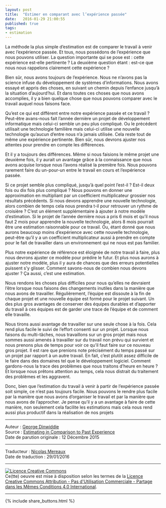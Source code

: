 ```yaml
---
layout: post
title:  "Estimer en comparant avec l’expérience passée"
date:   2016-01-29 21:00:55
published: true
tags: 
- estimation
---
```


La méthode la plus simple d’estimation est de comparer le travail à venir avec l’expérience passée. Et tous, nous possédons de l’expérience que nous pouvons utiliser. La question importante qui se pose est : cette expérience est-elle pertinente ? La deuxième question étant : est-ce que nous nous rappelons clairement cette expérience ?

Bien sûr, nous avons toujours de l’expérience. Nous ne n’avons pas la science infuse du développement de systèmes d’informations. Nous avons essayé et appris des choses, en suivant un chemin depuis l’enfance jusqu’à la situation d’aujourd’hui. Et dans toutes ces choses que nous avons accomplies, il y a bien quelque chose que nous pouvons comparer avec le travail auquel nous faisons face.

Qu’est ce qui est différent entre notre expérience passée et ce travail ? Peut-être avans-nous fait l’année dernière un projet de développement informatique mais celui-ci semble un peu plus compliqué. Ou le précédent utilisait une technologie familière mais celui-ci utilise une nouvelle technologie qu’aucun d’entre nous n’a jamais utilisée. Cela reste tout de même une expérience pertinente. Bien sûr, nous devrons ajuster nos attentes pour prendre en compte les différences.

Et il y a toujours des différences. Même si nous faisions le même projet une deuxième fois, il y aurait un avantage grâce à la connaissance que nous avons acquise lorsque nous l’avons réalisé la première fois. Nous pouvons rarement faire du un-pour-un entre le travail en cours et l’expérience passée.

Si ce projet semble plus compliqué, jusqu’à quel point l’est-il ? Est-il deux fois ou dix fois plus compliqué ? Nous pouvons en donner une approximation  en multipliant par un coefficient multiplicateur grossier nos résultats précédents. Si nous devons apprendre une nouvelle technologie, alors combien de temps cela nous prendra t-il pour retrouver un rythme de croisière ? C’est un élément supplémentaire à ajouter à notre modèle d’estimation. Si le projet de l’année dernière nous a pris 6 mois et qu’il nous faut 2 mois pour apprendre la nouvelle technologie, alors 8 mois pourrait être une estimation raisonnable pour ce travail. Ou, étant donné que nous aurons beaucoup moins d’expérience avec cette nouvelle technologie, peut-être qu’il y a un coefficient multiplicateur aussi à prendre en compte pour le fait de travailler dans un environnement qui ne nous est pas familier.

Plus notre expérience de référence est éloignée de notre travail à faire, plus nous devrons ajuster ce modèle pour prédire le futur. Et plus nous aurons à ajuster notre modèle, plus il y aura de chances que des erreurs potentielles puissent s’y glisser. Comment savons-nous de combien nous devons ajuster ? Ça aussi, c’est une estimation.

Nous rendons les choses plus difficiles pour nous qu’elles ne devraient l’être lorsque nous faisons des changements inutiles dans la manière que nous avons de travailler. Régulièrement, l’équipe est dissoute à la fin de chaque projet et une nouvelle équipe est formé pour le projet suivant. Un des plus gros avantages de conserver des équipes durables et d’apporter du travail à ces équipes est de garder une trace de l’équipe et de comment elle travaille.

Nous tirons aussi avantage de travailler sur une seule chose à la fois. Cela rend plus facile le suivi de l’effort consenti sur un projet. Lorsque nous faisons du multi-tâches, nous travaillons sur un gros projet mais nous sommes aussi amenés à travailler sur du travail non prévu qui survient et nous prenons plus de temps pour voir ce qu’il faut faire sur ce nouveau gros projet. Il est rare que prenions note précisément du temps passé sur un projet par rapport à un autre travail. En fait, c’est plutôt assez difficile de le faire dans des domaines tel que le développement logiciel. Comment gardons-nous la trace des problèmes que nous traitons d’heure en heure ? Et lorsque nous prêtons attention au temps, cela nous distrait du traitement des problèmes et les aggravent.

Donc, bien que l’estimation du travail à venir à partir de l’expérience passée soit simple, ce n’est pas toujours facile. Nous pouvons le rendre plus facile par la manière que nous avons d’organiser le travail et par la manière que nous avons de l’approcher. Je pense qu’il y a un avantage à faire de cette manière, non seulement cela facilite les estimations mais cela nous rend aussi plus productif dans la réalisation de nos projets

---  
Auteur : [George Dinwiddie](http://blog.gdinwiddie.com/about/)  
Source : [Estimating in Comparison to Past Experience](http://blog.gdinwiddie.com/2015/12/12/estimating-in-comparison-to-past-experience/)  
Date de parution originale : 12 Décembre 2015  

---
Traducteur : [Nicolas Mereaux](http://www.les-traducteurs-agiles.org/traducteurs/)  
Date de traduction : 29/01/2016  

---

<a rel="license" href="http://creativecommons.org/licenses/by-nc-sa/4.0/"><img alt="Licence Creative Commons" style="border-width:0" src="http://i.creativecommons.org/l/by-nc-sa/4.0/88x31.png" /></a><br />Ce(tte) oeuvre est mise à disposition selon les termes de la <a rel="license" href="http://creativecommons.org/licenses/by-nc-sa/4.0/">Licence Creative Commons Attribution - Pas d'Utilisation Commerciale - Partage dans les Mêmes Conditions 4.0 International</a>.

---

{% include share_buttons.html %}
